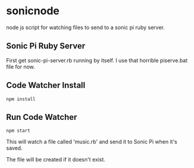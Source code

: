 # sonicnode

node js script for watching files to send to a sonic pi ruby server.

## Sonic Pi Ruby Server

First get sonic-pi-server.rb running by itself. I use that horrible piserve.bat file for now.

## Code Watcher Install

`npm install`

## Run Code Watcher

`npm start`

This will watch a file called 'music.rb' and send it to Sonic Pi when it's saved.

The file will be created if it doesn't exist.

